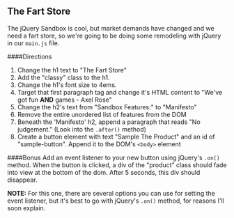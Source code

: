 ## The Fart Store

The jQuery Sandbox is cool, but market demands have changed and we need a fart store, so we're going to be doing some remodeling with jQuery in our `main.js` file.

####Directions
1. Change the h1 text to "The Fart Store"
1. Add the "classy" class to the h1.
1. Change the h1's font size to 4ems.
1. Target that first paragraph tag and change it's HTML content to "We've got fun <strong>AND</strong> games - Axel Rose"
1. Change the h2's text from "Sandbox Features:" to "Manifesto"
1. Remove the entire unordered list of features from the DOM
1. Beneath the 'Manifesto' h2, append a paragraph that reads "No judgement." (Look into the `.after()` method)
1. Create a button element with text "Sample The Product" and an id of "sample-button". Append it to the DOM's `<body>` element

####Bonus
Add an event listener to your new button using jQuery's `.on()` method. When the button is clicked, a div of the "product" class should fade into view at the bottom of the dom. After 5 seconds, this div should disappear. 

__NOTE:__ For this one, there are several options you can use for setting the event listener, but it's best to go with jQuery's `.on()` method, for reasons I'll soon explain.


